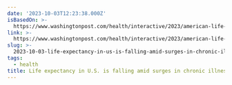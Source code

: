 ```yaml
---
date: '2023-10-03T12:23:38.000Z'
isBasedOn: >-
  https://www.washingtonpost.com/health/interactive/2023/american-life-expectancy-dropping/
link: >-
  https://www.washingtonpost.com/health/interactive/2023/american-life-expectancy-dropping/
slug: >-
  2023-10-03-life-expectancy-in-us-is-falling-amid-surges-in-chronic-illness-washing
tags:
  - health
title: Life expectancy in U.S. is falling amid surges in chronic illness - Washing
---
```


